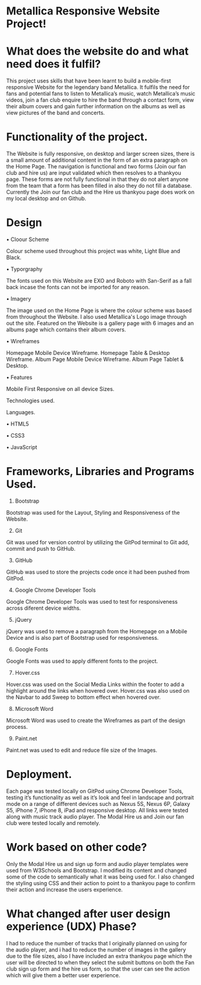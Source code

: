 # Metallica Responsive Website Project!

# What does the website do and what need does it fulfil?

This project uses skills that have been learnt to build a mobile-first responsive
Website for the legendary band Metallica. It fulfils the need for fans and potential
fans to listen to Metallica’s music, watch Metallica’s music videos, join a fan club
enquire to hire the band through a contact form, view their album covers and gain
further information on the albums as well as view pictures of the band and concerts.

# Functionality of the project.

The Website is fully responsive, on desktop and larger screen sizes, there is a small
amount of additional content in the form of an extra paragraph on the Home Page.
The navigation is functional and two forms (Join our fan club and hire us) are input
validated which then resolves to a thankyou page. These forms are not fully
functional in that they do not alert anyone from the team that a form has been filled in
also they do not fill a database. Currently the Join our fan club and the Hire us
thankyou page does work on my local desktop and on Github.

# Design

• Cloour Scheme

Colour scheme used throughout this project was white, Light Blue and Black.

• Typorgraphy

The fonts used on this Website are EXO and Roboto with San-Serif as a 
fall back incase the fonts can not be imported for any reason.

• Imagery

The image used on the Home Page is where the colour scheme was based from throughout 
the Website. I also used Metallica's Logo image through out the site. 
Featured on the Website is a gallery page with 6 images and an albums page which contains their album covers.

• Wireframes

Homepage Mobile Device Wireframe.
Homepage Table & Desktop Wireframe.
Album Page Mobile Device Wireframe.
Album Page Tablet & Desktop.

• Features

Mobile First Responsive on all device Sizes.

Technologies used.

Languages.

• HTML5

• CSS3

• JavaScript

# Frameworks, Libraries and Programs Used.

1. Bootstrap

Bootstrap was used for the Layout, Styling and Responsiveness of the Website. 

2. Git

Git was used for version control by utilizing the GitPod terminal to Git add, commit and push to GitHub.

3. GitHub

GitHub was used to store the projects code once it had been pushed from GitPod.

4. Google Chrome Developer Tools

Google Chrome Developer Tools was used to test for responsiveness across diferent device widths. 

5. jQuery

jQuery was used to remove a paragraph from the Homepage on a Mobile Device and is also part of Bootstrap used for responsiveness. 

6. Google Fonts

Google Fonts was used to apply different fonts to the project.

7. Hover.css

Hover.css was used on the Social Media Links within the footer to add a highlight around the links when hovered over.
Hover.css was also used on the Navbar to add Sweep to bottom effect when hovered over.

8. Microsoft Word

Microsoft Word was used to create the Wireframes as part of the design process.

9. Paint.net

Paint.net was used to edit and reduce file size of the Images.

# Deployment.

Each page was tested locally on GitPod using Chrome Developer Tools, testing it’s
functionality as well as it’s look and feel in landscape and portrait mode on a range of
different devices such as Nexus 5S, Nexus 6P, Galaxy S5, iPhone 7, iPhone 8, iPad
and responsive desktop. All links were tested along with music track audio player. The
Modal Hire us and Join our fan club were tested locally and remotely.

# Work based on other code?

Only the Modal Hire us and sign up form and audio player templates were used from W3Schools and
Bootstrap. I modified its content and changed some of the code to semantically what
it was being used for. I also changed the styling using CSS and their action to point to
a thankyou page to confirm their action and increase the users experience.

# What changed after user design experience (UDX) Phase?

I had to reduce the number of tracks that I originally planned on using for the audio
player, and i had to reduce the number of images in the gallery due to the file sizes, also I have included an extra thankyou page which the
user will be directed to when they select the submit buttons on both the Fan club
sign up form and the hire us form, so that the user can see the action which will give
them a better user experience.
